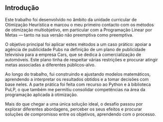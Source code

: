 ## Introdução

Este trabalho foi desenvolvido no âmbito da unidade curricular de Otimização Heurística e marcou o meu primeiro contacto com os métodos de otimização multiobjetivo, em particular com a Programação Linear por Metas — tanto na sua versão não preemptiva como preemptiva.

O objetivo principal foi aplicar estes métodos a um caso prático: apoiar a agência de publicidade Pubs na definição de um plano de publicidade televisiva para a empresa Cars, que se dedica à comercialização de automóveis. Este plano tinha de respeitar várias restrições e procurar atingir metas associadas a diferentes públicos-alvo.

Ao longo do trabalho, fui construindo e ajustando modelos matemáticos, aprendendo a interpretar os resultados obtidos e a tomar decisões com base neles. A parte prática foi feita com recurso ao Python e à biblioteca PuLP, o que também me permitiu consolidar competências na área da programação aplicada à otimização.

Mais do que chegar a uma única solução ideal, o desafio passou por explorar diferentes abordagens, perceber os seus efeitos e procurar soluções de compromisso entre os objetivos, aprendendo com o processo.
